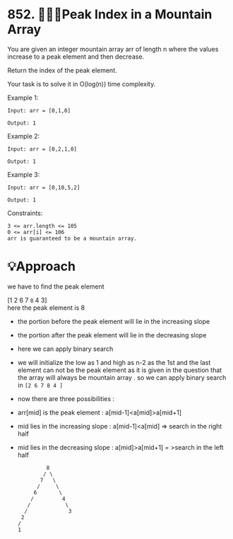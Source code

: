 # 852. 👩🏻‍💻Peak Index in a Mountain Array

You are given an integer mountain array arr of length n where the values increase to a peak element and then decrease.

Return the index of the peak element.

Your task is to solve it in O(log(n)) time complexity.

 

Example 1:
```
Input: arr = [0,1,0]

Output: 1
```
Example 2:
```
Input: arr = [0,2,1,0]

Output: 1
```
Example 3:
```
Input: arr = [0,10,5,2]

Output: 1

 ```

Constraints:
```
3 <= arr.length <= 105
0 <= arr[i] <= 106
arr is guaranteed to be a mountain array.
```

# 💡Approach
 

 we have to find the peak element 

 [1 2 6 7 `8` 4 3]   
 here  the peak element  is 8 
 
 * the portion before the peak element will lie in the  increasing slope
 * the portion after the peak element will lie in the decreasing slope
 * here we can apply binary search 
 * we will initialize the low as 1 and high as n-2 as the 1st and the last element can not be the peak element as it is given in the question that the array will always be mountain  array . so we can apply binary search in   `[2 6 7 8 4 ]`
 * now there are three possibilities :
*  arr[mid] is the peak element : a[mid-1]<a[mid]>a[mid+1]
* mid lies in the increasing slope : a[mid-1]<a[mid] => search in the right half
* mid lies in the decreasing slope : a[mid]>a[mid+1] = >search in the left half


               8
              / \
             7   \
            /     \
           6       \
          /         4
         /           \
        /             3
       2
      /
      1
